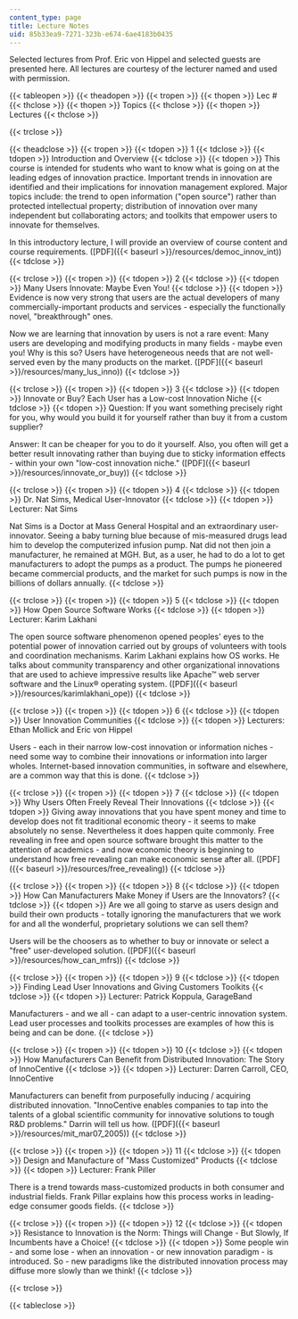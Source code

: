 ```yaml
---
content_type: page
title: Lecture Notes
uid: 85b33ea9-7271-323b-e674-6ae4183b0435
---
```


Selected lectures from Prof. Eric von Hippel and selected guests are presented here. All lectures are courtesy of the lecturer named and used with permission.

{{< tableopen >}}
{{< theadopen >}}
{{< tropen >}}
{{< thopen >}}
Lec #
{{< thclose >}}
{{< thopen >}}
Topics
{{< thclose >}}
{{< thopen >}}
Lectures
{{< thclose >}}

{{< trclose >}}

{{< theadclose >}}
{{< tropen >}}
{{< tdopen >}}
1
{{< tdclose >}}
{{< tdopen >}}
Introduction and Overview
{{< tdclose >}}
{{< tdopen >}}
This course is intended for students who want to know what is going on at the leading edges of innovation practice. Important trends in innovation are identified and their implications for innovation management explored. Major topics include: the trend to open information ("open source") rather than protected intellectual property; distribution of innovation over many independent but collaborating actors; and toolkits that empower users to innovate for themselves.  
  
In this introductory lecture, I will provide an overview of course content and course requirements. ([PDF]({{< baseurl >}}/resources/democ_innov_int))
{{< tdclose >}}

{{< trclose >}}
{{< tropen >}}
{{< tdopen >}}
2
{{< tdclose >}}
{{< tdopen >}}
Many Users Innovate: Maybe Even You!
{{< tdclose >}}
{{< tdopen >}}
Evidence is now very strong that users are the actual developers of many commercially-important products and services - especially the functionally novel, "breakthrough" ones.  
  
Now we are learning that innovation by users is not a rare event: Many users are developing and modifying products in many fields - maybe even you! Why is this so? Users have heterogeneous needs that are not well-served even by the many products on the market. ([PDF]({{< baseurl >}}/resources/many_lus_inno))
{{< tdclose >}}

{{< trclose >}}
{{< tropen >}}
{{< tdopen >}}
3
{{< tdclose >}}
{{< tdopen >}}
Innovate or Buy? Each User has a Low-cost Innovation Niche
{{< tdclose >}}
{{< tdopen >}}
Question: If you want something precisely right for you, why would you build it for yourself rather than buy it from a custom supplier?  
  
Answer: It can be cheaper for you to do it yourself. Also, you often will get a better result innovating rather than buying due to sticky information effects - within your own "low-cost innovation niche." ([PDF]({{< baseurl >}}/resources/innovate_or_buy))
{{< tdclose >}}

{{< trclose >}}
{{< tropen >}}
{{< tdopen >}}
4
{{< tdclose >}}
{{< tdopen >}}
Dr. Nat Sims, Medical User-Innovator
{{< tdclose >}}
{{< tdopen >}}
Lecturer: Nat Sims  
  
Nat Sims is a Doctor at Mass General Hospital and an extraordinary user-innovator. Seeing a baby turning blue because of mis-measured drugs lead him to develop the computerized infusion pump. Nat did not then join a manufacturer, he remained at MGH. But, as a user, he had to do a lot to get manufacturers to adopt the pumps as a product. The pumps he pioneered became commercial products, and the market for such pumps is now in the billions of dollars annually.
{{< tdclose >}}

{{< trclose >}}
{{< tropen >}}
{{< tdopen >}}
5
{{< tdclose >}}
{{< tdopen >}}
How Open Source Software Works
{{< tdclose >}}
{{< tdopen >}}
Lecturer: Karim Lakhani  
  
The open source software phenomenon opened peoples' eyes to the potential power of innovation carried out by groups of volunteers with tools and coordination mechanisms. Karim Lakhani explains how OS works. He talks about community transparency and other organizational innovations that are used to achieve impressive results like Apache™ web server software and the Linux® operating system. ([PDF]({{< baseurl >}}/resources/karimlakhani_ope))
{{< tdclose >}}

{{< trclose >}}
{{< tropen >}}
{{< tdopen >}}
6
{{< tdclose >}}
{{< tdopen >}}
User Innovation Communities
{{< tdclose >}}
{{< tdopen >}}
Lecturers: Ethan Mollick and Eric von Hippel  
  
Users - each in their narrow low-cost innovation or information niches - need some way to combine their innovations or information into larger wholes. Internet-based innovation communities, in software and elsewhere, are a common way that this is done.
{{< tdclose >}}

{{< trclose >}}
{{< tropen >}}
{{< tdopen >}}
7
{{< tdclose >}}
{{< tdopen >}}
Why Users Often Freely Reveal Their Innovations
{{< tdclose >}}
{{< tdopen >}}
Giving away innovations that you have spent money and time to develop does not fit traditional economic theory - it seems to make absolutely no sense. Nevertheless it does happen quite commonly. Free revealing in free and open source software brought this matter to the attention of academics - and now economic theory is beginning to understand how free revealing can make economic sense after all. ([PDF]({{< baseurl >}}/resources/free_revealing))
{{< tdclose >}}

{{< trclose >}}
{{< tropen >}}
{{< tdopen >}}
8
{{< tdclose >}}
{{< tdopen >}}
How Can Manufacturers Make Money if Users are the Innovators?
{{< tdclose >}}
{{< tdopen >}}
Are we all going to starve as users design and build their own products - totally ignoring the manufacturers that we work for and all the wonderful, proprietary solutions we can sell them?  
  
Users will be the choosers as to whether to buy or innovate or select a "free" user-developed solution. ([PDF]({{< baseurl >}}/resources/how_can_mfrs))
{{< tdclose >}}

{{< trclose >}}
{{< tropen >}}
{{< tdopen >}}
9
{{< tdclose >}}
{{< tdopen >}}
Finding Lead User Innovations and Giving Customers Toolkits
{{< tdclose >}}
{{< tdopen >}}
Lecturer: Patrick Koppula, GarageBand  
  
Manufacturers - and we all - can adapt to a user-centric innovation system. Lead user processes and toolkits processes are examples of how this is being and can be done.
{{< tdclose >}}

{{< trclose >}}
{{< tropen >}}
{{< tdopen >}}
10
{{< tdclose >}}
{{< tdopen >}}
How Manufacturers Can Benefit from Distributed Innovation: The Story of InnoCentive
{{< tdclose >}}
{{< tdopen >}}
Lecturer: Darren Carroll, CEO, InnoCentive  
  
Manufacturers can benefit from purposefully inducing / acquiring distributed innovation. "InnoCentive enables companies to tap into the talents of a global scientific community for innovative solutions to tough R&D problems." Darrin will tell us how. ([PDF]({{< baseurl >}}/resources/mit_mar07_2005))
{{< tdclose >}}

{{< trclose >}}
{{< tropen >}}
{{< tdopen >}}
11
{{< tdclose >}}
{{< tdopen >}}
Design and Manufacture of "Mass Customized" Products
{{< tdclose >}}
{{< tdopen >}}
Lecturer: Frank Piller  
  
There is a trend towards mass-customized products in both consumer and industrial fields. Frank Pillar explains how this process works in leading-edge consumer goods fields.
{{< tdclose >}}

{{< trclose >}}
{{< tropen >}}
{{< tdopen >}}
12
{{< tdclose >}}
{{< tdopen >}}
Resistance to Innovation is the Norm: Things will Change - But Slowly, If Incumbents have a Choice!
{{< tdclose >}}
{{< tdopen >}}
Some people win - and some lose - when an innovation - or new innovation paradigm - is introduced. So - new paradigms like the distributed innovation process may diffuse more slowly than we think!
{{< tdclose >}}

{{< trclose >}}

{{< tableclose >}}